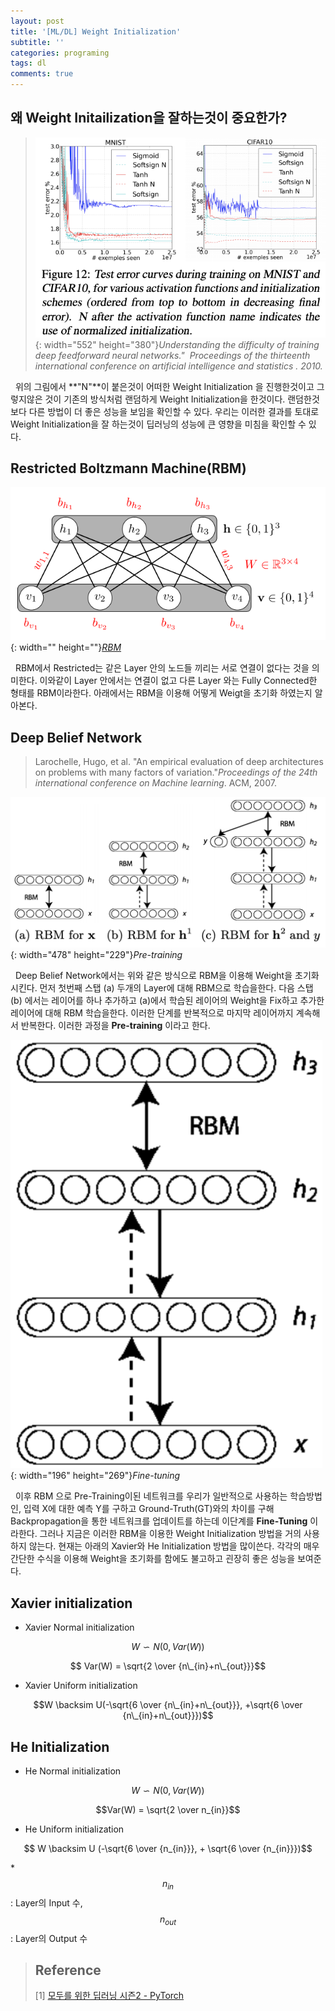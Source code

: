 ```yaml
---
layout: post
title: '[ML/DL] Weight Initialization'
subtitle: ''
categories: programing
tags: dl
comments: true
---
```



## 왜 Weight Initailization을 잘하는것이 중요한가?

>![](/assets/img/2020-01-20-15-22-12.png){: width="552" height="380"}*Understanding the difficulty of training deep feedforward neural networks."&nbsp; Proceedings of the thirteenth international conference on artificial intelligence and statistics . 2010.*

&nbsp;&nbsp;위의 그림에서 **"N"**이 붙은것이 어떠한 Weight Initialization 을 진행한것이고 그렇지않은 것이 기존의 방식처럼 랜덤하게 Weight Initialization을 한것이다. 랜덤한것보다 다른 방법이 더 좋은 성능을 보임을 확인할 수 있다. 우리는 이러한 결과를 토대로 Weight Initialization을 잘 하는것이 딥러닝의 성능에 큰 영향을 미침을 확인할 수 있다.

## Restricted Boltzmann Machine(RBM)

![](/assets/img/2020-01-20-15-23-39.png){: width="" height=""}*[RBM](https://en.wikipedia.org/wiki/File:Restricted-boltzmann-machine.svg)*

&nbsp;&nbsp;RBM에서 Restricted는 같은 Layer 안의 노드들 끼리는 서로 연결이 없다는 것을 의미한다. 이와같이 Layer 안에서는 연결이 없고 다른 Layer 와는 Fully Connected한 형태를 RBM이라한다. 아래에서는 RBM을 이용해 어떻게 Weigt을 초기화 하였는지 알아본다.

## Deep Belief Network

> Larochelle, Hugo, et al. "An empirical evaluation of deep architectures on problems with many factors of variation."_Proceedings of the 24th international conference on Machine learning_. ACM, 2007.

![](/assets/img/2020-01-20-15-25-32.png){: width="478" height="229"}*Pre-training*

&nbsp;&nbsp;Deep Belief Network에서는 위와 같은 방식으로 RBM을 이용해 Weight을 초기화 시킨다. 먼저 첫번째 스탭 (a) 두개의 Layer에 대해 RBM으로 학습을한다. 다음 스탭 (b) 에서는 레이어를 하나 추가하고 (a)에서 학습된 레이어의 Weight을 Fix하고 추가한 레이어에 대해 RBM 학습을한다. 이러한 단계를 반복적으로 마지막 레이어까지 계속해서 반복한다. 이러한 과정을 **Pre-training** 이라고 한다.


![](/assets/img/2020-01-20-15-26-19.png){: width="196" height="269"}*Fine-tuning*


&nbsp;&nbsp;이후 RBM 으로 Pre-Training이된 네트워크를 우리가 일반적으로 사용하는 학습방법인, 입력 X에 대한 예측 Y를 구하고 Ground-Truth(GT)와의 차이를 구해 Backpropagation을 통한 네트워크를 업데이트를 하는데 이단계를 **Fine-Tuning** 이라한다. 그러나 지금은 이러한 RBM을 이용한 Weight Initialization 방법을 거의 사용하지 않는다. 현재는 아래의 Xavier와 He Initialization 방법을 많이쓴다. 각각의 매우 간단한 수식을 이용해 Weight을 초기화를 함에도 불고하고 괸장히 좋은 성능을 보여준다.

## Xavier initialization

-   Xavier Normal initialization

$$ W \backsim N(0,Var(W)) $$

$$ Var(W) = \sqrt{2 \over {n\_{in}+n\_{out}}}$$

-   Xavier Uniform initialization

$$W \backsim U(-\sqrt{6 \over {n\_{in}+n\_{out}}}, +\sqrt{6 \over {n\_{in}+n\_{out}}})$$

## He Initialization

-   He Normal initialization

$$W \backsim N(0,Var(W))$$

$$Var(W) = \sqrt{2 \over n_{in}}$$

-   He Uniform initialization

$$ W \backsim U (-\sqrt{6 \over {n_{in}}}, + \sqrt{6 \over {n_{in}}})$$

\*$$n_{in}$$: Layer의 Input 수, $$n_{out}$$: Layer의 Output 수

>## Reference
> [1] [모두를 위한 딥러닝 시즌2 - PyTorch](https://www.edwith.org/boostcourse-dl-pytorch/joinLectures/22155)